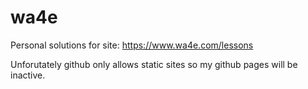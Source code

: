 # wa4e
Personal solutions for site: https://www.wa4e.com/lessons

Unforutately github only allows static sites so my github pages will be inactive.

